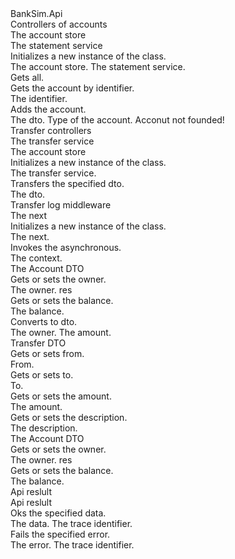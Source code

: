 <?xml version="1.0"?>
<doc>
    <assembly>
        <name>BankSim.Api</name>
    </assembly>
    <members>
        <member name="T:BankSim.Api.Controllers.AccountsController">
            <summary>
            Controllers of accounts
            </summary>
        </member>
        <member name="F:BankSim.Api.Controllers.AccountsController._accountStore">
            <summary>
            The account store
            </summary>
        </member>
        <member name="F:BankSim.Api.Controllers.AccountsController._statementService">
            <summary>
            The statement service
            </summary>
        </member>
        <member name="M:BankSim.Api.Controllers.AccountsController.#ctor(BankSim.Infrastructure.Persistence.IAccountStore,BankSim.Domain.Services.IStatementService)">
            <summary>
            Initializes a new instance of the <see cref="T:BankSim.Api.Controllers.AccountsController"/> class.
            </summary>
            <param name="accountStore">The account store.</param>
            <param name="statementService">The statement service.</param>
        </member>
        <member name="M:BankSim.Api.Controllers.AccountsController.GetAllAccounts">
            <summary>
            Gets all.
            </summary>
            <returns></returns>
        </member>
        <member name="M:BankSim.Api.Controllers.AccountsController.GetAccountById(System.Guid)">
            <summary>
            Gets the account by identifier.
            </summary>
            <param name="id">The identifier.</param>
            <returns></returns>
            <exception cref="T:System.NotImplementedException"></exception>
        </member>
        <member name="M:BankSim.Api.Controllers.AccountsController.AddAccount(BankSim.Api.Models.Requestes.AccountRequestDto,AccountTypesEnum)">
            <summary>
            Adds the account.
            </summary>
            <param name="dto">The dto.</param>
            <param name="accountType">Type of the account.</param>
            <returns></returns>
            <exception cref="T:BankSim.Domain.Exceptions.DomainException">Acconut not founded!</exception>
        </member>
        <member name="T:BankSim.Api.Controllers.TransferController">
            <summary>
            Transfer controllers
            </summary>
        </member>
        <member name="F:BankSim.Api.Controllers.TransferController._transferService">
            <summary>
            The transfer service
            </summary>
        </member>
        <member name="F:BankSim.Api.Controllers.TransferController._accountStore">
            <summary>
            The account store
            </summary>
        </member>
        <member name="M:BankSim.Api.Controllers.TransferController.#ctor(BankSim.Domain.Services.ITransferService,BankSim.Infrastructure.Persistence.IAccountStore)">
            <summary>
            Initializes a new instance of the <see cref="T:BankSim.Api.Controllers.TransferController"/> class.
            </summary>
            <param name="transferService">The transfer service.</param>
            <param name="accountStore"></param>
        </member>
        <member name="M:BankSim.Api.Controllers.TransferController.Transfer(BankSim.Api.Models.Requestes.TransferDto)">
            <summary>
            Transfers the specified dto.
            </summary>
            <param name="dto">The dto.</param>
            <returns></returns>
        </member>
        <member name="T:BankSim.Api.Middlewares.LogMiddleware">
            <summary>
            Transfer log middleware
            </summary>
        </member>
        <member name="F:BankSim.Api.Middlewares.LogMiddleware._next">
            <summary>
            The next
            </summary>
        </member>
        <member name="M:BankSim.Api.Middlewares.LogMiddleware.#ctor(Microsoft.AspNetCore.Http.RequestDelegate)">
            <summary>
            Initializes a new instance of the <see cref="T:BankSim.Api.Middlewares.LogMiddleware"/> class.
            </summary>
            <param name="next">The next.</param>
        </member>
        <member name="M:BankSim.Api.Middlewares.LogMiddleware.InvokeAsync(Microsoft.AspNetCore.Http.HttpContext)">
            <summary>
            Invokes the asynchronous.
            </summary>
            <param name="context">The context.</param>
            <returns></returns>
        </member>
        <member name="T:BankSim.Api.Models.Requestes.AccountRequestDto">
            <summary>
            The Account DTO
            </summary>
        </member>
        <member name="P:BankSim.Api.Models.Requestes.AccountRequestDto.Owner">
            <summary>
            Gets or sets the owner.
            </summary>
            <value>
            The owner.
            </value>res
        </member>
        <member name="P:BankSim.Api.Models.Requestes.AccountRequestDto.Balance">
            <summary>
            Gets or sets the balance.
            </summary>
            <value>
            The balance.
            </value>
        </member>
        <member name="M:BankSim.Api.Models.Requestes.AccountRequestDto.ToDto(System.String,BankSim.Domain.ValueObjects.Money)">
            <summary>
            Converts to dto.
            </summary>
            <param name="owner">The owner.</param>
            <param name="amount">The amount.</param>
            <returns></returns>
        </member>
        <member name="T:BankSim.Api.Models.Requestes.TransferDto">
            <summary>
            Transfer DTO
            </summary>
        </member>
        <member name="P:BankSim.Api.Models.Requestes.TransferDto.From">
            <summary>
            Gets or sets from.
            </summary>
            <value>
            From.
            </value>
        </member>
        <member name="P:BankSim.Api.Models.Requestes.TransferDto.To">
            <summary>
            Gets or sets to.
            </summary>
            <value>
            To.
            </value>
        </member>
        <member name="P:BankSim.Api.Models.Requestes.TransferDto.Amount">
            <summary>
            Gets or sets the amount.
            </summary>
            <value>
            The amount.
            </value>
        </member>
        <member name="P:BankSim.Api.Models.Requestes.TransferDto.Description">
            <summary>
            Gets or sets the description.
            </summary>
            <value>
            The description.
            </value>
        </member>
        <member name="T:BankSim.Api.Models.Requestes.AccountResponseDto">
            <summary>
            The Account DTO
            </summary>
        </member>
        <member name="P:BankSim.Api.Models.Requestes.AccountResponseDto.Owner">
            <summary>
            Gets or sets the owner.
            </summary>
            <value>
            The owner.
            </value>res
        </member>
        <member name="P:BankSim.Api.Models.Requestes.AccountResponseDto.Balance">
            <summary>
            Gets or sets the balance.
            </summary>
            <value>
            The balance.
            </value>
        </member>
        <member name="T:ApiResult`1">
            <summary>
            Api reslult
            </summary>
            <typeparam name="T"></typeparam>
        </member>
        <member name="M:ApiResult`1.#ctor(`0,System.String,System.String)">
            <summary>
            Api reslult
            </summary>
            <typeparam name="T"></typeparam>
        </member>
        <member name="M:ApiResult`1.Ok(`0,System.String)">
            <summary>
            Oks the specified data.
            </summary>
            <param name="data">The data.</param>
            <param name="traceId">The trace identifier.</param>
            <returns></returns>
        </member>
        <member name="M:ApiResult`1.Fail(System.String,System.String)">
            <summary>
            Fails the specified error.
            </summary>
            <param name="error">The error.</param>
            <param name="traceId">The trace identifier.</param>
            <returns></returns>
        </member>
    </members>
</doc>
